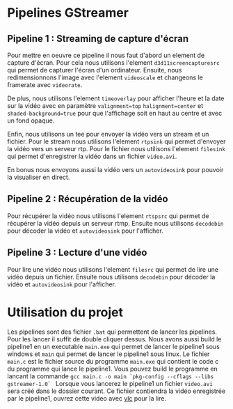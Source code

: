# Pipelines GStreamer

## Pipeline 1 : Streaming de capture d'écran

Pour mettre en oeuvre ce pipeline il nous faut d'abord un element de capture d'écran. Pour cela nous utilisons l'element `d3d11screencapturesrc` qui permet de capturer l'écran d'un ordinateur. Ensuite, nous redimensionnons l'image avec l'element `videoscale` et changeons le framerate avec `videorate`.

De plus, nous utilisons l'element `timeoverlay` pour afficher l'heure et la date sur la vidéo avec en paramètre `valignment=top` `halignment=center` et `shaded-background=true` pour que l'affichage soit en haut au centre et avec un fond opaque.

Enfin, nous utilisons un tee pour envoyer la vidéo vers un stream et un fichier. Pour le stream nous utilisons l'element `rtpsink` qui permet d'envoyer la vidéo vers un serveur rtp. Pour le fichier nous utilisons l'element `filesink` qui permet d'enregistrer la vidéo dans un fichier `video.avi`.

En bonus nous envoyons aussi la vidéo vers un `autovideosink` pour pouvoir la visualiser en direct.

## Pipeline 2 : Récupération de la vidéo

Pour récupérer la vidéo nous utilisons l'element `rtspsrc` qui permet de récupérer la vidéo depuis un serveur rtmp. Ensuite nous utilisons `decodebin` pour décoder la vidéo et `autovideosink` pour l'afficher.

## Pipeline 3 : Lecture d'une vidéo

Pour lire une vidéo nous utilisons l'element `filesrc` qui permet de lire une vidéo depuis un fichier. Ensuite nous utilisons `decodebin` pour décoder la vidéo et `autovideosink` pour l'afficher.

# Utilisation du projet

Les pipelines sont des fichier `.bat` qui permettent de lancer les pipelines. Pour les lancer il suffit de double cliquer dessus.
Nous avons aussi build le pipeline1 en un executable `main.exe` qui permet de lancer le pipeline1 sous windows et `main` qui permet de lancer le pipeline1 sous linux.
Le fichier `main.c` est le fichier source du programme `main.exe` qui contient le code c du programme qui lance le pipeline1.
Vous pouvez build le programme en lancant la commande ``gcc main.c -o main `pkg-config --cflags --libs gstreamer-1.0` ``
Lorsque vous lancerez le pipeline1 un fichier `video.avi` sera créé dans le dossier courant. Ce fichier contiendra la vidéo enregistrée par le pipeline1, ouvrez cette video avec [vlc](https://www.videolan.org/vlc/) pour la lire.